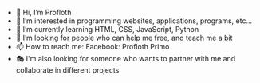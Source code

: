 - 👋 Hi, I’m Profloth
- 👀 I’m interested in programming websites, applications, programs, etc...
- 🌱 I’m currently learning HTML, CSS, JavaScript, Python
- 💞️ I’m looking for people who can help me free, and teach me a bit
- 📫 How to reach me: Facebook: Profloth Primo
- 🎭 I'm also looking for someone who wants to partner with me and collaborate in different projects

<!---
Professional-Designs/Professional-Designs is a ✨ special ✨ repository because its `README.md` (this file) appears on your GitHub profile.
You can click the Preview link to take a look at your changes.
--->
